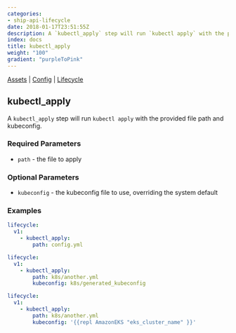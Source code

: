 ```yaml
---
categories:
- ship-api-lifecycle
date: 2018-01-17T23:51:55Z
description: A `kubectl_apply` step will run `kubectl apply` with the provided file path and kubeconfig.
index: docs
title: kubectl_apply
weight: "100"
gradient: "purpleToPink"
---
```


[Assets](/api/ship-assets/assets) | [Config](/api/ship-config/config) | [Lifecycle](/api/ship-lifecycle/lifecycle) 

## kubectl_apply

A `kubectl_apply` step will run `kubectl apply` with the provided file path and kubeconfig.





### Required Parameters


- `path` - the file to apply



### Optional Parameters


- `kubeconfig` - the kubeconfig file to use, overriding the system default


### Examples

```yaml
lifecycle:
  v1:
    - kubectl_apply:
        path: config.yml
```

```yaml
lifecycle:
  v1:
    - kubectl_apply:
        path: k8s/another.yml
        kubeconfig: k8s/generated_kubeconfig
```

```yaml
lifecycle:
  v1:
    - kubectl_apply:
        path: k8s/another.yml
        kubeconfig: '{{repl AmazonEKS "eks_cluster_name" }}'
```
